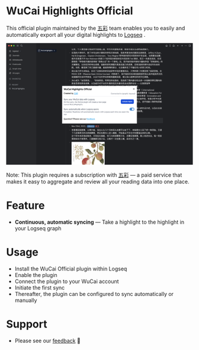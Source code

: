 # WuCai Highlights Official
This official plugin maintained by the [五彩](https://www.dotalk.cn) team enables you to easily and automatically export all your digital highlights to [Logseq](https://logseq.com/) .

![](screens/wucai-logseq.png)

Note: This plugin requires a subscription with [五彩](https://www.dotalk.cn) — a paid service that makes it easy to aggregate and review all your reading data into one place.

# Feature
* **Continuous, automatic syncing** — Take a highlight to the highlight in your Logseq graph

# Usage
* Install the WuCai Official plugin within Logseq
* Enable the plugin
* Connect the plugin to your WuCai account
* Initiate the first sync
* Thereafter, the plugin can be configured to sync automatically or manually

# Support
* Please see our [feedback](https://www.dotalk.cn/s/3F) 🙂